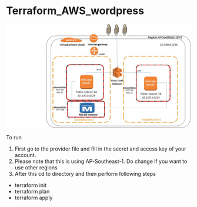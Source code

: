 # Terraform_AWS_wordpress

![stack Overflow](https://github.com/leeadh/Terraform_AWS_wordpress/blob/master/Presentation2.jpg)


To run 
1) First go to the provider file and fill in the secret and access key of your account. 
2) Please note that this is using AP-Southeast-1. Do change if you want to use other regions
3) After this cd to directory and then perform following steps
- terraform init
- terraform plan
- terraform apply

